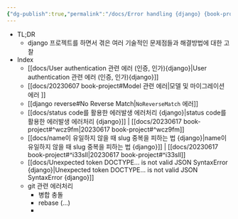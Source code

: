 ```yaml
---
{"dg-publish":true,"permalink":"/docs/Error handling {django} {book-project}/","title":"Error handling {django} {book-project}"}
---
```


- TL;DR
	- django 프로젝트를 하면서 겪은 여러 기술적인 문제점들과 해결방법에 대한 고찰
- Index
	-  [[docs/User authentication 관련 에러 (인증, 인가){django}\|User authentication 관련 에러 (인증, 인가){django}]]
	- [[docs/20230607 book-project#Model 관련 에러\|모델 및 마이그레이션 에러 ]]
	-  [[django reverse#No Reverse Match|`NoReverseMatch` 에러]]
	- [[docs/status code를 활용한 에러발생  에러처리 {django}\|status code를 활용한 에러발생  에러처리 {django}]] | [[docs/20230617 book-project#^wcz9fm\|20230617 book-project#^wcz9fm]]
	- [[docs/name이 유일하지 않을 때 slug 중복을 피하는 법 {django}\|name이 유일하지 않을 때 slug 중복을 피하는 법 {django}]] | [[docs/20230617 book-project#^i33sll\|20230617 book-project#^i33sll]]
	- [[docs/Unexpected token DOCTYPE... is not valid JSON SyntaxError {django}\|Unexpected token DOCTYPE... is not valid JSON SyntaxError {django}]]
	- git 관련 에러처리
		- 병합 충돌
		- rebase (...)
		- 
